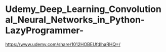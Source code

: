 # Udemy_Deep_Learning_Convolutional_Neural_Networks_in_Python-LazyProgrammer-
https://www.udemy.com/share/1012HOBEUfdlhaRHQ=/
